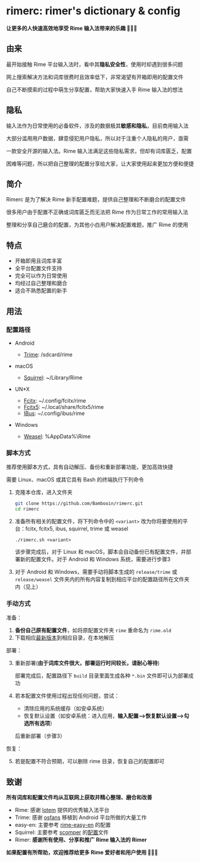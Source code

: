 # rimerc: rimer's dictionary & config

**让更多的人快速高效地享受 Rime 输入法带来的乐趣 🎉🎉🎉**

## 由来

最开始接触 Rime 平台输入法时，看中其**隐私安全性**，使用时却遇到很多问题

网上搜索解决方法和词库很费时且效率低下，非常渴望有开箱即用的配置文件

自己不断摸索的过程中萌生分享配置，帮助大家快速入手 Rime 输入法的想法

## 隐私

输入法作为日常使用的必备软件，涉及的数据极其**敏感和隐私**，目前商用输入法

大部分滥用用户数据，肆意侵犯用户隐私，所以对于注重个人隐私的用户，亟需

一款安全开源的输入法。Rime 输入法满足这些隐私需求，但却有词库匮乏，配置

困难等问题，所以把自己整理的配置分享给大家，让大家使用起来更加方便和便捷

## 简介

Rimerc 是为了解决 Rime 新手配置难题，提供自己整理和不断磨合的配置文件

很多用户由于配置不正确或词库匮乏而无法把 Rime 作为日常工作的常用输入法

整理和分享自己磨合的配置，为其他小白用户解决配置难题，推广 Rime 的使用

## 特点

- 开箱即用且词库丰富
- 全平台配置文件支持
- 完全可以作为日常使用
- 均经过自己整理和磨合
- 适合不熟悉配置的新手

## 用法

### 配置路径

- Android
  - [Trime](https://github.com/osfans/trime): /sdcard/rime

- macOS
  - [Squirrel](https://github.com/rime/squirrel): ~/Library/Rime

- UN\*X
  - [Fcitx](https://github.com/fcitx/fcitx-rime): ~/.config/fcitx/rime
  - [Fcitx5](https://github.com/fcitx/fcitx5-rime): ~/.local/share/fcitx5/rime
  - [IBus](https://github.com/rime/ibus-rime): ~/.config/ibus/rime

- Windows
  - [Weasel](https://github.com/rime/weasel): %AppData%\Rime

### 脚本方式

推荐使用脚本方式，具有自动解压、备份和重新部署功能，更加高效快捷

需要 Linux、macOS 或其它具有 Bash 的终端执行下列命令

1. 克隆本仓库，进入文件夹

   ``` bash
   git clone https://github.com/Bambooin/rimerc.git
   cd rimerc
   ```

2. 准备所有相关的配置文件，将下列命令中的 `<variant>` 改为你将要使用的平台：fcitx, fcitx5, ibus, squirrel, trime 或 weasel

   ```
   ./rimerc.sh <variant>
   ```

   该步骤完成后，对于 Linux 和 macOS，脚本会自动备份已有配置文件，并部署新的配置文件。对于 Android 和 Windows 系统，需要进行步骤3

3. 对于 Android 和 Windows，需要手动将脚本生成的 `release/trime` 或 `release/weasel` 文件夹内的所有内容复制到相应平台的配置路径所在文件夹内（见上）


### 手动方式

准备：

1. **备份自己原有配置文件**，如将原配置文件夹 `rime` 重命名为 `rime.old`
2. 下载相应[最新版本](https://github.com/Bambooin/rimerc/releases)到相应目录，在本地解压

部署：

3. 重新部署(**由于词库文件很大，部署运行时间较长，请耐心等待**)

   部署完成后，配置路径下 `build` 目录里面生成各种 `*.bin` 文件即可认为部署成功
4. 若本配置文件使用过程出现任何问题，尝试：

   - 清除应用的系统缓存（如安卓系统）
   - 恢复默认设置（如安卓系统：进入应用，**输入配置-->恢复默认设置-->勾选所有选项**）

   后重新部署（步骤3）

恢复：

5. 若是配置不符合预期，可以删除 rime 目录，恢复自己的配置即可

## 致谢

**所有词库和配置文件均从互联网上获取并精心整理、磨合和改善**
- Rime: 感谢 [lotem](https://github.com/lotem) 提供的优秀输入法平台
- Trime: 感谢 [osfans](https://github.com/osfans) 移植到 Android 平台所做的大量工作
- easy-en: 主要参考 [rime-easy-en](https://github.com/BlindingDark/rime-easy-en) 的配置
- Squirrel: 主要参考 [scomper](https://github.com/scomper) 的[配置](https://github.com/scomper/Rime)文件 
- Rimer: **感谢所有使用、分享和推广 Rime 输入法的 Rimer**

**如果配置有所帮助，欢迎推荐给更多 Rime 爱好者和用户使用 🥳🥳🥳**
